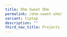 ```yaml
---
title: Ohm Sweet Ohm
permalink: /ohm-sweet-ohm/
variant: tiptap
description: ""
third_nav_title: Projects
---
```

